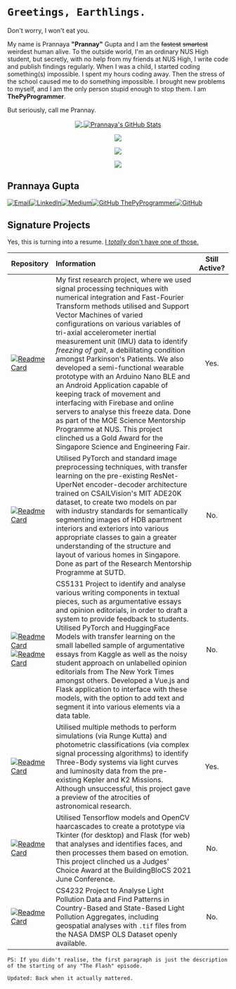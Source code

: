 # ``Greetings, Earthlings.``
Don't worry, I won't eat you.


My name is Prannaya **"Prannay"** Gupta and I am the ~~fastest~~ ~~smartest~~ weirdest human alive. To the outside world, I'm an ordinary NUS High student, but secretly, with no help from my friends at NUS High, I write code and publish findings regularly. When I was a child, I started coding something(s) impossible. I spent my hours coding away. Then the stress of the school caused me to do something impossible. I brought new problems to myself, and I am the only person stupid enough to stop them. I am **ThePyProgrammer**.

But seriously, call me Prannay.

<p align="center">
<a href="https://github.com/ThePyProgrammer">
<img align="center" src="https://github-readme-stats.vercel.app/api/top-langs/?username=ThePyProgrammer&hide=jupyter+notebook,html,css,scss&langs_count=15&theme=onedark&layout=compact" />
</a>
<a href="https://github.com/ThePyProgrammer">
  <img align="center" src="https://github-readme-stats.vercel.app/api?username=ThePyProgrammer&show_icons=true&line_height=27&count_private=true&theme=onedark&include_all_commits=true" alt="Prannaya's GitHub Stats" />
</a>
</p>


<p align="center">
<a href="https://github.com/ThePyProgrammer">
	<img align="center" src="https://github-profile-trophy.vercel.app/?username=ThePyProgrammer&show_icons=true&count_private=true&no-frame=true&margin-w=15&margin-h=15&theme=onedark">
</a>
</p>

<p align="center">
<a href="https://github.com/ThePyProgrammer">
	<img align="center" src="https://github-readme-streak-stats.herokuapp.com/?user=ThePyProgrammer&theme=onedark&count_private=true">
</a>
</p>

<p align="center">
<a href="https://github.com/ThePyProgrammer">
	<img align="center" src="https://activity-graph.herokuapp.com/graph?username=ThePyProgrammer&bg_color=0D1117&color=5BCDEC&line=5BCDEC&point=FFFFFF&hide_border=true">
</a>
</p>

## Prannaya Gupta
[![Email](https://img.shields.io/badge/Mail-004788?style=for-the-badge&logo=gmail&logoColor=white)](mailto:prannayagupta@programmer.net)[![LinkedIn](https://img.shields.io/badge/LinkedIn-0077B5?style=for-the-badge&logo=linkedin&logoColor=white)](https://www.linkedin.com/in/prannaya-gupta/)[![Medium](https://img.shields.io/badge/Medium-12100E?style=for-the-badge&logo=medium&logoColor=white)](https://medium.com/@thepyprogrammer)[![GitHub ThePyProgrammer](https://img.shields.io/github/followers/thepyprogrammer?label=follow&style=for-the-badge&logo=github&logoColor=white&labelColor=333333)](https://github.com/ThePyProgrammer)[![GitHub](https://img.shields.io/badge/-GitHub-333333?style=for-the-badge&logo=github)](https://github.com/ThePyProgrammer)
<!--
[![Stack Overflow](https://img.shields.io/badge/Stack_Overflow-000000?style=for-the-badge&logo=stack-overflow)](https://stackoverflow.com/users/11511370/prannaya-gupta)[![Sololearn](https://img.shields.io/badge/SoloLearn-204766?style=for-the-badge&logo=sololearn)](https://www.sololearn.com/Profile/9395006)[![freeCodeCamp](https://img.shields.io/badge/freeCodeCamp-0A0A23?style=for-the-badge&logo=freecodecamp)](https://www.freecodecamp.org/thepyprogrammer)[![DataCamp](https://img.shields.io/badge/DataCamp-03ef62?style=for-the-badge&logo=datacamp&color=05192d)](https://www.datacamp.com/profile/ThePyProgrammer)[![LeetCode](https://img.shields.io/badge/LeetCode-000000?style=for-the-badge&logo=leetcode)](https://leetcode.com/ThePyProgrammer/)

## My Workspace

### Setup
[![Windows Acer Swift 5](https://img.shields.io/badge/Windows-Acer_Swift_5-0078D6?style=for-the-badge&logo=windows)](https://www.microsoft.com/en/windows/)![Intel](https://img.shields.io/badge/Intel-Core_i5_8265U-0071C5?style=for-the-badge&logo=intel)


| Tool | Purpose |
|-----| --------|
| [![Jupyter](https://img.shields.io/badge/jupyter-F3631D.svg?&style=for-the-badge&logo=jupyter&logoColor=white)](https://github.com/ThePyProgrammer?tab=repositories&q=&type=&language=jupyter+notebook) [![Anaconda](https://img.shields.io/badge/-Anaconda-46b149?style=for-the-badge&logo=anaconda&logoColor=%23ffffff)](https://anaconda.org/pg13) | [![Python](https://img.shields.io/badge/-Python-3776AB?style=for-the-badge&logo=python&logoColor=white)](https://github.com/ThePyProgrammer?tab=repositories&q=&type=&language=python) |
| [![PyCharm](https://img.shields.io/badge/IDE-PyCharm-%2321d78d?style=for-the-badge&logo=pycharm)](https://github.com/ThePyProgrammer?tab=repositories&q=&type=&language=python) | [![Python](https://img.shields.io/badge/-Python-3776AB?style=for-the-badge&logo=python&logoColor=white)](https://github.com/ThePyProgrammer?tab=repositories&q=&type=&language=python) |
| [![IntelliJ IDEA](https://img.shields.io/badge/IDE-IntelliJ-%23fe315d?style=for-the-badge&logo=intellij-idea)](https://github.com/ThePyProgrammer?tab=repositories&q=&type=&language=java) | [![Java](https://img.shields.io/badge/Java-ED8B00?style=for-the-badge&logo=java&logoColor=white)](https://github.com/ThePyProgrammer?tab=repositories&q=&type=&language=java) [![Kotlin](https://img.shields.io/badge/Kotlin-0095D5?&style=for-the-badge&logo=kotlin&logoColor=white)](https://github.com/ThePyProgrammer?tab=repositories&q=&type=&language=kotlin) |
| [![Eclipse](https://img.shields.io/badge/IDE-Eclipse-f7941e?style=for-the-badge&logo=eclipse-ide&logoColor=2C2255)](https://www.eclipse.org/) | [![Java](https://img.shields.io/badge/Java-ED8B00?style=for-the-badge&logo=java&logoColor=white)](https://github.com/ThePyProgrammer?tab=repositories&q=&type=&language=java) [![Scala](https://img.shields.io/badge/Scala-db322d?style=for-the-badge&logo=scala&logoColor=white)](https://github.com/ThePyProgrammer?tab=repositories&q=&type=&language=scala) [![Fortran](https://img.shields.io/badge/Fortran-734f96?style=for-the-badge&logo=fortran&logoColor=white)](https://github.com/ThePyProgrammer?tab=repositories&q=&type=&language=fortran) |
| [![Android Studio](https://img.shields.io/badge/IDE-Android_Studio-%233ddc84?style=for-the-badge&logo=android-studio)](https://github.com/ThePyProgrammer?tab=repositories&q=&type=&language=kotlin) | [![Android](https://img.shields.io/badge/-Android-%23555?style=for-the-badge&logo=android&logoColor=%3ddc84)](https://github.com/ThePyProgrammer?tab=repositories&q=&type=&language=kotlin) |
| [![CLion](https://img.shields.io/badge/IDE-CLion-%2322d88f?style=for-the-badge&logo=clion)](https://github.com/ThePyProgrammer?tab=repositories&q=&type=&language=cpp) | [![C++](https://img.shields.io/badge/-C++-1f6aa4?style=for-the-badge&logo=C%2B%2B)](https://github.com/ThePyProgrammer?tab=repositories&q=&type=&language=cpp) |
| [![WebStorm](https://img.shields.io/badge/IDE-WebStorm-%231bd1dc?style=for-the-badge&logo=webstorm)](https://github.com/ThePyProgrammer?tab=repositories&q=&type=&language=javascript) | [![JavaScript](https://img.shields.io/badge/-JavaScript-%f7df1c?style=for-the-badge&logo=javascript&logoColor=000000&labelColor=%23F7DF1C&color=%23FFCE5A)](https://github.com/ThePyProgrammer?tab=repositories&q=&type=&language=javascript) [![Node.js](https://img.shields.io/badge/Node.js-43853D?style=for-the-badge&logo=nodejs&logoColor=white)](https://github.com/ThePyProgrammer?tab=repositories&q=&type=&language=javascript) |
| [![VS Code](https://img.shields.io/badge/IDE-VSCode-%23007ACC?style=for-the-badge&logo=Visual-studio-code)](https://github.com/ThePyProgrammer?tab=repositories&q=&type=&language=javascript) | [![JavaScript](https://img.shields.io/badge/-JavaScript-%f7df1c?style=for-the-badge&logo=javascript&logoColor=000000&labelColor=%23F7DF1C&color=%23FFCE5A)](https://github.com/ThePyProgrammer?tab=repositories&q=&type=&language=javascript) [![Node.js](https://img.shields.io/badge/Node.js-43853D?style=for-the-badge&logo=node&logoColor=white)](https://github.com/ThePyProgrammer?tab=repositories&q=&type=&language=javascript) |
| [![Visual Studio](https://img.shields.io/badge/IDE-Visual_Studio-%236e64c3?style=for-the-badge&logo=Visual-studio)](https://github.com/ThePyProgrammer?tab=repositories&q=&type=&language=c%23&sort=) | [![C#](https://img.shields.io/badge/C%23-239120?style=for-the-badge&logo=c-sharp)](https://github.com/ThePyProgrammer?tab=repositories&q=&type=&language=c%23&sort=) |
| [![Atom](https://img.shields.io/badge/IDE-Atom-66595C?style=for-the-badge&logo=Atom&logoColor=white)](https://github.com/ThePyProgrammer/thepyprogrammer.github.io) | [![HTML](https://img.shields.io/badge/-HTML-e44d26?style=for-the-badge&logo=HTML5&logoColor=white)](https://github.com/ThePyProgrammer?tab=repositories&q=&type=&language=html) [![CSS](https://img.shields.io/badge/-CSS-1572B6?style=for-the-badge&logo=CSS3&logoColor=white)](https://github.com/ThePyProgrammer?tab=repositories&q=&type=&language=css) [![JavaScript](https://img.shields.io/badge/-JavaScript-%f7df1c?style=for-the-badge&logo=javascript&logoColor=000000&labelColor=%23F7DF1C&color=%23FFCE5A)](https://github.com/ThePyProgrammer?tab=repositories&q=&type=&language=javascript) |
| [![Sublime Text](https://img.shields.io/badge/Editor-Sublime_Text-informational?style=for-the-badge&logo=sublime-text&color=ff9800)](https://www.sublimetext.com/) | [![HTML](https://img.shields.io/badge/-HTML-e44d26?style=for-the-badge&logo=HTML5&logoColor=white)](https://github.com/ThePyProgrammer?tab=repositories&q=&type=&language=html) [![CSS](https://img.shields.io/badge/-CSS-1572B6?style=for-the-badge&logo=CSS3&logoColor=white)](https://github.com/ThePyProgrammer?tab=repositories&q=&type=&language=css) [![Python](https://img.shields.io/badge/-Python-3776AB?style=for-the-badge&logo=python&logoColor=white)](https://github.com/ThePyProgrammer?tab=repositories&q=&type=&language=python) |
| [![Typora](https://img.shields.io/badge/Editor-Typora-informational?&style=for-the-badge&logo=typora&logoColor=white)](https://typora.io/) [![Typora](https://img.shields.io/badge/Editor-Obsidian-%236e64c3?&style=for-the-badge&logo=obsidian&logoColor=6e64c3)](https://typora.io/) | [![Markdown](https://img.shields.io/badge/-Markdown-333333?style=for-the-badge&logo=markdown)](https://en.wikipedia.org/wiki/Markdown) |
| [![Overleaf](https://img.shields.io/badge/Editor-Overleaf-informational?&style=for-the-badge&logo=overleaf)](https://www.overleaf.com/) | [![LaTeX](https://img.shields.io/badge/latex-008080.svg?&style=for-the-badge&logo=latex&logoColor=white)](https://github.com/ThePyProgrammer?tab=repositories&q=&type=&language=tex) |
| [![Octave GUI](https://img.shields.io/badge/GUI-Octave-36afd2?&style=for-the-badge&logo=octave&logoColor=white)](https://download.cnet.com/GUI-Octave/3000-2054_4-75451249.html) | [![Octave](https://img.shields.io/badge/-Octave-%2336afd2?style=for-the-badge&logo=octave&logoColor=white&labelColor=%2336afd2&color=%2336afd2)](https://github.com/ThePyProgrammer?tab=repositories&q=&type=&language=matlab) |

### Technologies I use WAY TOO MUCH

[![Git](https://img.shields.io/badge/-Git-%23F05032?style=for-the-badge&logo=git&logoColor=%23ffffff)](https://git-scm.com/)![Firebase](https://img.shields.io/badge/-Firebase-FFAA00?style=for-the-badge&logo=firebase&logoColor=white)

### I'm Learning

![Heroku](https://img.shields.io/badge/Heroku-430098?style=for-the-badge&logo=heroku&logoColor=white)![Docker](https://img.shields.io/badge/Docker-2CA5E0?style=for-the-badge&logo=docker&logoColor=white)[![Amazon AWS](https://img.shields.io/badge/Amazon%20AWS-232F3E?style=for-the-badge&logo=amazon-aws)](https://aws.amazon.com/)
![Google Cloud](https://img.shields.io/badge/Google%20Cloud-4285F4.svg?style=for-the-badge&logo=google-cloud&logoColor=white)
-->

## Signature Projects

Yes, this is turning into a resume. [I _totally_ don't have one of those.](http://www.prannaya.ml/assets/doc/cv.pdf)

| Repository                                                   | Information                                                  | Still Active? |
| ------------------------------------------------------------ | :----------------------------------------------------------- | :-----------: |
| [![Readme Card](https://github-readme-stats.vercel.app/api/pin/?username=terminalai&repo=GaitMonitoringForParkinsonsDiseasePatients&theme=dark)](https://github.com/terminalai/GaitMonitoringForParkinsonsDiseasePatients) | My first research project, where we used signal processing techniques with numerical integration and Fast-Fourier Transform methods utilised and Support Vector Machines of varied configurations on various variables of tri-axial accelerometer inertial measurement unit (IMU) data to identify *freezing of gait*, a debilitating condition amongst Parkinson's Patients. We also developed a semi-functional wearable prototype with an Arduino Nano BLE and an Android Application capable of keeping track of movement and interfacing with Firebase and online servers to analyse this freeze data. Done as part of the MOE Science Mentorship Programme at NUS. This project clinched us a Gold Award for the Singapore Science and Engineering Fair. |     Yes.      |
| [![Readme Card](https://github-readme-stats.vercel.app/api/pin/?username=terminalai&repo=EmbodiedAI&theme=dark)](https://github.com/terminalai/EmbodiedAI) | Utilised PyTorch and standard image preprocessing techniques, with transfer learning on the pre-existing ResNet-UperNet encoder-decoder architecture trained on CSAILVision's MIT ADE20K dataset, to create two models on par with industry standards for semantically segmenting images of HDB apartment interiors and exteriors into various appropriate classes to gain a greater understanding of the structure and layout of various homes in Singapore. Done as part of the Research Mentorship Programme at SUTD. |      No.      |
| [![Readme Card](https://github-readme-stats.vercel.app/api/pin/?username=terminalai&repo=writingAnalysis&theme=dark)](https://github.com/terminalai/writingAnalysis)<br>[![Readme Card](https://github-readme-stats.vercel.app/api/pin/?username=terminalai&repo=writingAnalyzer&theme=dark)](https://github.com/terminalai/writingAnalyzer) | CS5131 Project to identify and analyse various writing components in textual pieces, such as argumentative essays and opinion editorials, in order to draft a system to provide feedback to students. Utilised PyTorch and HuggingFace Models with transfer learning on the small labelled sample of argumentative essays from Kaggle as well as the noisy student approach on unlabelled opinion editorials from The New York Times amongst others. Developed a Vue.js and Flask application to interface with these models, with the option to add text and segment it into various elements via a data table. |      No.      |
| [![Readme Card](https://github-readme-stats.vercel.app/api/pin/?username=phytonics&repo=ThreeBody&theme=dark)](https://github.com/phytonics/ThreeBody) | Utilised multiple methods to perform simulations (via Runge Kutta) and photometric classifications (via complex signal processing algorithms) to identify Three-Body systems via light curves and luminosity data from the pre-existing Kepler and K2 Missions. Although unsuccessful, this project gave a preview of the atrocities of astronomical research. |     Yes.      |
| [![Readme Card](https://github-readme-stats.vercel.app/api/pin/?username=terminalai&repo=face&theme=dark)](https://github.com/terminalai/face) | Utilised Tensorflow models and OpenCV haarcascades to create a prototype via Tkinter (for desktop) and Flask (for web) that analyses and identifies faces, and then processes them based on emotion. This project clinched us a Judges' Choice Award at the BuildingBloCS 2021 June Conference. |      No.      |
| [![Readme Card](https://github-readme-stats.vercel.app/api/pin/?username=ThePyProgrammer&repo=lightPollution&theme=dark)](https://github.com/ThePyProgrammer/lightPollution) | CS4232 Project to Analyse Light Pollution Data and Find Patterns in Country-Based and State-Based Light Pollution Aggregates, including geospatial analyses with `.tif` files from the NASA DMSP OLS Dataset openly available. |      No.      |



`````
PS: If you didn't realise, the first paragraph is just the description of the starting of any "The Flash" episode.

Updated: Back when it actually mattered.
`````
